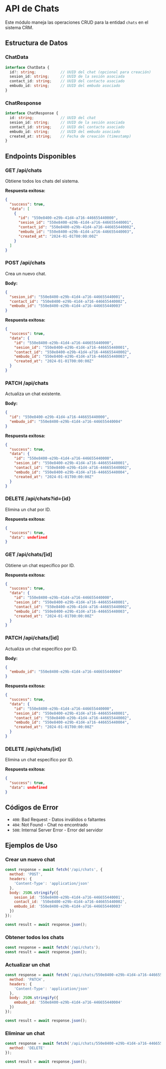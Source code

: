 # API de Chats

Este módulo maneja las operaciones CRUD para la entidad `chats` en el sistema CRM.

## Estructura de Datos

### ChatData
```typescript
interface ChatData {
  id?: string;           // UUID del chat (opcional para creación)
  sesion_id: string;     // UUID de la sesión asociada
  contact_id: string;    // UUID del contacto asociado
  embudo_id: string;     // UUID del embudo asociado
}
```

### ChatResponse
```typescript
interface ChatResponse {
  id: string;            // UUID del chat
  sesion_id: string;     // UUID de la sesión asociada
  contact_id: string;    // UUID del contacto asociado
  embudo_id: string;     // UUID del embudo asociado
  created_at: string;    // Fecha de creación (timestamp)
}
```

## Endpoints Disponibles

### GET /api/chats
Obtiene todos los chats del sistema.

**Respuesta exitosa:**
```json
{
  "success": true,
  "data": [
    {
      "id": "550e8400-e29b-41d4-a716-446655440000",
      "sesion_id": "550e8400-e29b-41d4-a716-446655440001",
      "contact_id": "550e8400-e29b-41d4-a716-446655440002",
      "embudo_id": "550e8400-e29b-41d4-a716-446655440003",
      "created_at": "2024-01-01T00:00:00Z"
    }
  ]
}
```

### POST /api/chats
Crea un nuevo chat.

**Body:**
```json
{
  "sesion_id": "550e8400-e29b-41d4-a716-446655440001",
  "contact_id": "550e8400-e29b-41d4-a716-446655440002",
  "embudo_id": "550e8400-e29b-41d4-a716-446655440003"
}
```

**Respuesta exitosa:**
```json
{
  "success": true,
  "data": {
    "id": "550e8400-e29b-41d4-a716-446655440000",
    "sesion_id": "550e8400-e29b-41d4-a716-446655440001",
    "contact_id": "550e8400-e29b-41d4-a716-446655440002",
    "embudo_id": "550e8400-e29b-41d4-a716-446655440003",
    "created_at": "2024-01-01T00:00:00Z"
  }
}
```

### PATCH /api/chats
Actualiza un chat existente.

**Body:**
```json
{
  "id": "550e8400-e29b-41d4-a716-446655440000",
  "embudo_id": "550e8400-e29b-41d4-a716-446655440004"
}
```

**Respuesta exitosa:**
```json
{
  "success": true,
  "data": {
    "id": "550e8400-e29b-41d4-a716-446655440000",
    "sesion_id": "550e8400-e29b-41d4-a716-446655440001",
    "contact_id": "550e8400-e29b-41d4-a716-446655440002",
    "embudo_id": "550e8400-e29b-41d4-a716-446655440004",
    "created_at": "2024-01-01T00:00:00Z"
  }
}
```

### DELETE /api/chats?id={id}
Elimina un chat por ID.

**Respuesta exitosa:**
```json
{
  "success": true,
  "data": undefined
}
```

### GET /api/chats/[id]
Obtiene un chat específico por ID.

**Respuesta exitosa:**
```json
{
  "success": true,
  "data": {
    "id": "550e8400-e29b-41d4-a716-446655440000",
    "sesion_id": "550e8400-e29b-41d4-a716-446655440001",
    "contact_id": "550e8400-e29b-41d4-a716-446655440002",
    "embudo_id": "550e8400-e29b-41d4-a716-446655440003",
    "created_at": "2024-01-01T00:00:00Z"
  }
}
```

### PATCH /api/chats/[id]
Actualiza un chat específico por ID.

**Body:**
```json
{
  "embudo_id": "550e8400-e29b-41d4-a716-446655440004"
}
```

**Respuesta exitosa:**
```json
{
  "success": true,
  "data": {
    "id": "550e8400-e29b-41d4-a716-446655440000",
    "sesion_id": "550e8400-e29b-41d4-a716-446655440001",
    "contact_id": "550e8400-e29b-41d4-a716-446655440002",
    "embudo_id": "550e8400-e29b-41d4-a716-446655440004",
    "created_at": "2024-01-01T00:00:00Z"
  }
}
```

### DELETE /api/chats/[id]
Elimina un chat específico por ID.

**Respuesta exitosa:**
```json
{
  "success": true,
  "data": undefined
}
```

## Códigos de Error

- `400`: Bad Request - Datos inválidos o faltantes
- `404`: Not Found - Chat no encontrado
- `500`: Internal Server Error - Error del servidor

## Ejemplos de Uso

### Crear un nuevo chat
```javascript
const response = await fetch('/api/chats', {
  method: 'POST',
  headers: {
    'Content-Type': 'application/json'
  },
  body: JSON.stringify({
    sesion_id: '550e8400-e29b-41d4-a716-446655440001',
    contact_id: '550e8400-e29b-41d4-a716-446655440002',
    embudo_id: '550e8400-e29b-41d4-a716-446655440003'
  })
});

const result = await response.json();
```

### Obtener todos los chats
```javascript
const response = await fetch('/api/chats');
const result = await response.json();
```

### Actualizar un chat
```javascript
const response = await fetch('/api/chats/550e8400-e29b-41d4-a716-446655440000', {
  method: 'PATCH',
  headers: {
    'Content-Type': 'application/json'
  },
  body: JSON.stringify({
    embudo_id: '550e8400-e29b-41d4-a716-446655440004'
  })
});

const result = await response.json();
```

### Eliminar un chat
```javascript
const response = await fetch('/api/chats/550e8400-e29b-41d4-a716-446655440000', {
  method: 'DELETE'
});

const result = await response.json();
```
